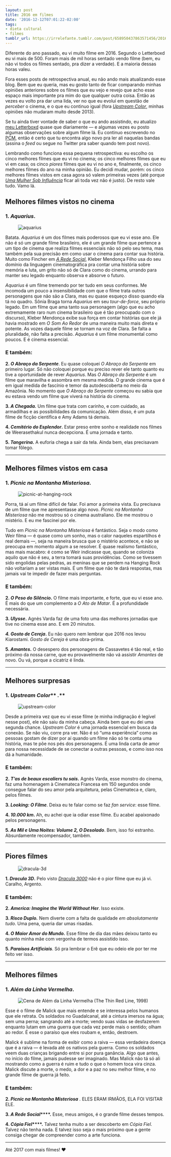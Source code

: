 ```yaml
---
layout: post
title: 2016 em filmes
date: '2016-12-12T07:01:22-02:00'
tags:
- dieta cultural
- filmes
tumblr_url: https://irrelefante.tumblr.com/post/658950437863571456/2016-em-filmes
---
```

Diferente do ano passado, eu vi muito filme em 2016. Segundo o Letterboxd eu vi mais de 500. Foram mais de mil horas sentado vendo filme (bem, eu não vi todos os filmes sentado, pra dizer a verdade). E a maioria dessas horas valeu.

Fora esses posts de retrospectiva anual, eu não ando mais atualizando esse blog. Bem que eu queria, mas eu gosto tanto de ficar comparando minhas opiniões anteriores sobre os filmes que eu vejo e revejo que acho esse espaço mais importante pra mim do que qualquer outra coisa. Então as vezes eu volto pra dar uma lida, ver no que eu evoluí em questão de _perceber_ o cinema, e o que eu continuo igual (fora _[Upstream Color](https://umfilmeumdia.wordpress.com/2013/10/10/upstream-color-2013/)_, minhas opiniões não mudaram muito desde 2013).

Se tu ainda tiver vontade de saber o que eu ando assistindo, eu atualizo [meu Letterboxd](http://letterboxd.com/arthrfrts/) quase que diariamente — e algumas vezes eu posto algumas observações sobre algum filme lá. Eu continuo escrevendo no [PCM](http://paomortadela.com.br/), então é certo que tu encontra algo novo pra ler ali naquelas bandas (assina o _feed_ ou segue no Twitter pra saber quando tem post novo).

Lembrando como funciona essa pequena retrospectiva: eu escolho os cinco melhores filmes que eu vi no cinema; os cinco melhores filmes que eu vi em casa; os cinco _piores_ filmes que eu vi no ano e, finalmente, os cinco melhores filmes do ano na minha opinião. Eu decidi mudar, porém: os cinco melhores filmes vistos em casa agora só valem primeiras vezes (até porque _[Uma Mulher Sob Influência](https://umfilmeumdia.wordpress.com/2013/10/27/uma-mulher-sob-influencia-a-women-under-the-influence-1974/)_ ficar ali toda vez não é justo). De resto vale tudo. Vamo lá.

## Melhores filmes vistos no cinema

### 1. _Aquarius_.

<figure class="tmblr-full" data-orig-height="360" data-orig-width="640" data-orig-src="https://umfilmeumdia.files.wordpress.com/2016/12/aquarius.jpg?w=640"><img data-attachment-id="1890" data-permalink="https://umfilmeumdia.wordpress.com/2016/12/12/2016-em-filmes/aquarius/" data-orig-file="https://umfilmeumdia.files.wordpress.com/2016/12/aquarius.jpg" data-orig-size="1600,900" data-comments-opened="1" data-image-meta='{"aperture":"0","credit":"","camera":"","caption":"","created_timestamp":"0","copyright":"","focal_length":"0","iso":"0","shutter_speed":"0","title":"","orientation":"0"}' data-image-title="aquarius" data-image-description="" data-image-caption="" data-medium-file="https://umfilmeumdia.files.wordpress.com/2016/12/aquarius.jpg?w=300" data-large-file="https://umfilmeumdia.files.wordpress.com/2016/12/aquarius.jpg?w=640" class="alignnone size-full wp-image-1890" src="https://64.media.tumblr.com/7ea910d8d92a411158fe96e4ddf2ef63/0d86b0b64fbb3379-6c/s540x810/d55fb41b51dd9b4e66730f2f97e07612f05c48b1.jpg" alt="aquarius" srcset="https://umfilmeumdia.files.wordpress.com/2016/12/aquarius.jpg?w=640 640w, https://umfilmeumdia.files.wordpress.com/2016/12/aquarius.jpg?w=1280 1280w, https://umfilmeumdia.files.wordpress.com/2016/12/aquarius.jpg?w=150 150w, https://umfilmeumdia.files.wordpress.com/2016/12/aquarius.jpg?w=300 300w, https://umfilmeumdia.files.wordpress.com/2016/12/aquarius.jpg?w=768 768w, https://umfilmeumdia.files.wordpress.com/2016/12/aquarius.jpg?w=1024 1024w" sizes="(max-width: 640px) 100vw, 640px" data-orig-height="360" data-orig-width="640" data-orig-src="https://umfilmeumdia.files.wordpress.com/2016/12/aquarius.jpg?w=640"></figure>

Batata. _Aquarius_ é um dos filmes mais poderosos que eu vi esse ano. Ele não é só um grande filme brasileiro, ele é um grande filme que pertence a um tipo de cinema que realiza filmes essenciais não só pelo seu tema, mas também pela sua precisão em como usar o cinema para contar sua história. Muito como Fincher em [_A Rede Social_](https://umfilmeumdia.wordpress.com/2013/01/08/a-rede-social-the-social-network-2010/), Kleber Mendonça Filho usa do seu domínio da linguagem cinematográfica pra contar uma história sobre memória e luta, um grito não só de Clara como do cinema, urrando para manter seu legado enquanto observa e absorve o futuro.

_Aquarius_ é um filme tremendo por ter tudo em seus conformes. Me incomoda um pouco a insensibilidade com que o filme trata outros personagens que não são a Clara, mas eu quase esqueço disso quando ela tá no quadro. Sônia Braga torna _Aquarius_ em seu _tour-de-force_, seu próprio legado. Em um filme que ama tanto sua personagem (algo que eu acho extremamente raro num cinema brasileiro que é tão preocupado com o discurso), Kleber Mendonça exibe sua força em contar histórias que ele já havia mostrado em _O Som Ao Redor_ de uma maneira muito mais direta e potente. As vozes daquele filme se tornam na voz de Clara. Se falta a pluralidade, não falta a precisão. _Aquarius_ é um filme monumental como poucos. E é cinema essencial.

### E também:

**2. _O Abraço da Serpente_**. Eu quase coloquei _O Abraço da Serpente_ em primeiro lugar. Só não coloquei porque eu preciso rever ele tanto quanto eu tive a oportunidade de rever _Aquarius_. Mas _O Abraço da Serpente_ é um filme que maravilha e assombra em mesma medida. O grande cinema que é em igual medida de fascínio e temor da autodescoberta no meio da Amazônia. No momento que _O Abraço da Serpente_ começou eu sabia que eu estava vendo um filme que viverá na história do cinema.

**3. _A Chegada._** Um filme que trata com carinho, e com cuidado, as armadilhas e as possibilidades da comunicação. Além disso, é um puta filme de ficção científica e Amy Adams tá demais.

**4. _Cemitério do Esplendor_.** Estar preso entre sonho e realidade nos filmes de Weerasethakul nunca decepciona. É uma jornada e tanto.

**5. _Tangerina_.** A euforia chega a sair da tela. Ainda bem, elas precisavam tomar fôlego.

* * *

## Melhores filmes vistos em casa

### 1. _Picnic na Montanha Misteriosa_.

<figure class="tmblr-full" data-orig-height="360" data-orig-width="640" data-orig-src="https://umfilmeumdia.files.wordpress.com/2016/12/picnic-at-hanging-rock.jpg?w=640"><img data-attachment-id="1906" data-permalink="https://umfilmeumdia.wordpress.com/2016/12/12/2016-em-filmes/picnic-at-hanging-rock/" data-orig-file="https://umfilmeumdia.files.wordpress.com/2016/12/picnic-at-hanging-rock.jpg" data-orig-size="1920,1080" data-comments-opened="1" data-image-meta='{"aperture":"0","credit":"","camera":"","caption":"","created_timestamp":"0","copyright":"","focal_length":"0","iso":"0","shutter_speed":"0","title":"","orientation":"0"}' data-image-title="picnic-at-hanging-rock" data-image-description="" data-image-caption="" data-medium-file="https://umfilmeumdia.files.wordpress.com/2016/12/picnic-at-hanging-rock.jpg?w=300" data-large-file="https://umfilmeumdia.files.wordpress.com/2016/12/picnic-at-hanging-rock.jpg?w=640" class="alignnone size-full wp-image-1906" src="https://64.media.tumblr.com/0a0e0cce399140e08861d0c061297056/0d86b0b64fbb3379-c4/s540x810/72ded1dc9801784fe9543bf033fadc1ae4156613.jpg" alt="picnic-at-hanging-rock" srcset="https://umfilmeumdia.files.wordpress.com/2016/12/picnic-at-hanging-rock.jpg?w=640 640w, https://umfilmeumdia.files.wordpress.com/2016/12/picnic-at-hanging-rock.jpg?w=1280 1280w, https://umfilmeumdia.files.wordpress.com/2016/12/picnic-at-hanging-rock.jpg?w=150 150w, https://umfilmeumdia.files.wordpress.com/2016/12/picnic-at-hanging-rock.jpg?w=300 300w, https://umfilmeumdia.files.wordpress.com/2016/12/picnic-at-hanging-rock.jpg?w=768 768w, https://umfilmeumdia.files.wordpress.com/2016/12/picnic-at-hanging-rock.jpg?w=1024 1024w" sizes="(max-width: 640px) 100vw, 640px" data-orig-height="360" data-orig-width="640" data-orig-src="https://umfilmeumdia.files.wordpress.com/2016/12/picnic-at-hanging-rock.jpg?w=640"></figure>

Porra, tá aí um filme difícil de falar. Foi amor a primeira vista. Eu precisava de um filme que me apresentasse algo novo. _Picnic na Montanha Misteriosa_ não me mostrou só o cinema australiano. Ele me mostrou o mistério. E eu me fascinei por ele.

Tudo em _Picnic na Montanha Misteriosa_ é fantástico. Seja o modo como Weir filma — é quase como um sonho, mas o calor naqueles espartilhos é real demais —, seja na maneira brusca que o mistério acontece, e não se preocupa em momento algum a se resolver. É quase realismo fantástico, mas mais macabro: é como se Weir indicasse que, quando se coloniza aquilo que não é seu, a terra tomará suas providências. Como se tivessem sido engolidas pelas pedras, as meninas que se perdem na Hanging Rock não voltariam a ser vistas mais. É um filme que não te dará respostas, mas jamais vai te impedir de fazer mais perguntas.

### E também:

**2. _O Peso do Silêncio_.** O filme mais importante, e forte, que eu vi esse ano. É mais do que um complemento a _O Ato de Matar_. É a profundidade necessária.

**3. _Ulysse_.** Agnès Varda faz de uma foto uma das melhores jornadas que tive no cinema esse ano. E em 20 minutos.

**_4. Gosto de Cereja_.** Eu não quero nem lembrar que 2016 nos levou Kiarostami. _Gosto de Cereja_ é uma obra-prima.

**5. _Amantes_.** O desespero dos personagens de Cassavetes é tão real, e tão próximo da nossa carne, que eu provavelmente não vá assistir _Amantes_ de novo. Ou vá, porque a cicatriz é linda.

* * *

## Melhores surpresas

### **1. _Upstream Color_**** _._**

<figure class="tmblr-full" data-orig-height="272" data-orig-width="640" data-orig-src="https://umfilmeumdia.files.wordpress.com/2013/10/upstream-color.jpg?w=640"><img data-attachment-id="1311" data-permalink="https://umfilmeumdia.wordpress.com/2013/10/10/upstream-color-2013/upstream-color/" data-orig-file="https://umfilmeumdia.files.wordpress.com/2013/10/upstream-color.jpg" data-orig-size="2048,871" data-comments-opened="1" data-image-meta='{"aperture":"0","credit":"","camera":"","caption":"","created_timestamp":"0","copyright":"","focal_length":"0","iso":"0","shutter_speed":"0","title":""}' data-image-title="upstream-color" data-image-description="" data-image-caption="" data-medium-file="https://umfilmeumdia.files.wordpress.com/2013/10/upstream-color.jpg?w=300" data-large-file="https://umfilmeumdia.files.wordpress.com/2013/10/upstream-color.jpg?w=640" class="alignnone size-full wp-image-1311" src="https://64.media.tumblr.com/19cb661b3037ee89c5160b078bb9e45f/0d86b0b64fbb3379-3a/s540x810/5f4d759202b8ec6f579b8af2890fc865ab9edfed.jpg" alt="upstream-color" srcset="https://umfilmeumdia.files.wordpress.com/2013/10/upstream-color.jpg?w=640 640w, https://umfilmeumdia.files.wordpress.com/2013/10/upstream-color.jpg?w=1280 1280w, https://umfilmeumdia.files.wordpress.com/2013/10/upstream-color.jpg?w=150 150w, https://umfilmeumdia.files.wordpress.com/2013/10/upstream-color.jpg?w=300 300w, https://umfilmeumdia.files.wordpress.com/2013/10/upstream-color.jpg?w=768 768w, https://umfilmeumdia.files.wordpress.com/2013/10/upstream-color.jpg?w=1024 1024w" sizes="(max-width: 640px) 100vw, 640px" data-orig-height="272" data-orig-width="640" data-orig-src="https://umfilmeumdia.files.wordpress.com/2013/10/upstream-color.jpg?w=640"></figure>

Desde a primeira vez que eu vi esse filme (e minha indignação é legível nesse post), ele não saiu da minha cabeça. Ainda bem que eu dei uma segunda chance. _Upstream Color_ é uma jornada essencial em busca da conexão. Se não viu, corre pra ver. Não é só “uma experiência” como as pessoas gostam de dizer por aí quando um filme não só te conta uma história, mas te põe nos pés dos personagens. É uma linda carta de amor para nossa necessidade de se conectar a outras pessoas, e como isso nos dá a humanidade.

### E também:

**2. _T’as de beaux escaliers tu sais_.** Agnès Varda, esse monstro do cinema, faz uma homenagem à Cinemateca Francesa em 150 segundos onde consegue falar do seu amor pela arquitetura, pelas Cinemateca e, claro, pelos filmes.

**3. _Looking: O Filme_**. Deixa eu te falar como se faz _fan service_: esse filme.

**4. _10.000 km_.** Ah, eu achei que ia odiar esse filme. Eu acabei apaixonado pelos personagens.

**5. _As Mil e Uma Noites: Volume 2, O Desolado_**. Bem, isso foi estranho. Absurdamente recompensador, também.

* * *

## Piores filmes

<figure class="tmblr-full" data-orig-height="360" data-orig-width="640" data-orig-src="https://umfilmeumdia.files.wordpress.com/2016/12/dracula-3d.jpeg?w=640"><img data-attachment-id="1951" data-permalink="https://umfilmeumdia.wordpress.com/2016/12/12/2016-em-filmes/dracula-3d/" data-orig-file="https://umfilmeumdia.files.wordpress.com/2016/12/dracula-3d.jpeg" data-orig-size="1280,720" data-comments-opened="1" data-image-meta='{"aperture":"0","credit":"","camera":"","caption":"","created_timestamp":"0","copyright":"","focal_length":"0","iso":"0","shutter_speed":"0","title":"","orientation":"0"}' data-image-title="dracula-3d" data-image-description="" data-image-caption="" data-medium-file="https://umfilmeumdia.files.wordpress.com/2016/12/dracula-3d.jpeg?w=300" data-large-file="https://umfilmeumdia.files.wordpress.com/2016/12/dracula-3d.jpeg?w=640" class="alignnone size-full wp-image-1951" src="https://64.media.tumblr.com/0ae1f58d3a3035dc804611bde1af4008/0d86b0b64fbb3379-ab/s540x810/a88050d494db154f13015c85517152fbb518eefc.jpg" alt="dracula-3d" srcset="https://umfilmeumdia.files.wordpress.com/2016/12/dracula-3d.jpeg?w=640 640w, https://umfilmeumdia.files.wordpress.com/2016/12/dracula-3d.jpeg 1280w, https://umfilmeumdia.files.wordpress.com/2016/12/dracula-3d.jpeg?w=150 150w, https://umfilmeumdia.files.wordpress.com/2016/12/dracula-3d.jpeg?w=300 300w, https://umfilmeumdia.files.wordpress.com/2016/12/dracula-3d.jpeg?w=768 768w, https://umfilmeumdia.files.wordpress.com/2016/12/dracula-3d.jpeg?w=1024 1024w" sizes="(max-width: 640px) 100vw, 640px" data-orig-height="360" data-orig-width="640" data-orig-src="https://umfilmeumdia.files.wordpress.com/2016/12/dracula-3d.jpeg?w=640"></figure>

**1. _Dracula 3D_.** Pelo visto _[Dracula 3000](https://umfilmeumdia.wordpress.com/2013/11/08/dracula-3000-2004/)_ não é o pior filme que eu já vi. Caralho, Argento.

### E também:

**2. _America: Imagine the World Without Her_**. Isso existe.

**3. _Risco Duplo._** Nem diverte com a falta de qualidade _em absolutamente tudo_. Uma pena, queria dar umas risadas.

**4. _O Maior Amor do Mundo._** Esse filme de dia das mães deixou tanto eu quanto minha mãe com vergonha de termos assistido isso.

**5. _Paraísos Artificiais_**. Só pra lembrar o Erê que eu odeio ele por ter me feito ver isso.

* * *

## Melhores filmes

### **1. _Além da Linha Vermelha_.**

<figure class="tmblr-full" data-orig-height="272" data-orig-width="640" data-orig-src="https://umfilmeumdia.files.wordpress.com/2013/01/the-thin-red-line.jpg?w=640"><img data-attachment-id="19" data-permalink="https://umfilmeumdia.wordpress.com/2013/01/03/alem-da-linha-vermelha-the-thin-red-line-1998/the-thin-red-line/" data-orig-file="https://umfilmeumdia.files.wordpress.com/2013/01/the-thin-red-line.jpg" data-orig-size="1440,614" data-comments-opened="1" data-image-meta='{"aperture":"0","credit":"","camera":"","caption":"","created_timestamp":"0","copyright":"","focal_length":"0","iso":"0","shutter_speed":"0","title":""}' data-image-title="Além da Linha Vermelha (The Thin Red Line, 1998)" data-image-description="&lt;p&gt;Além da Linha Vermelha (The Thin Red Line, 1998). Estados Unidos. Dirigido e escrito por Terrence Malick; fotografado por John Toll; editado por Leslie Jones, Saar Klein, Billy Weber; trilha-sonora composta por Hans Zimmer; com Sean Penn, John Cusack, Adrien Brody, James Caviezel, George Clooney, Jared Leto, John Travolta, Elias Koteas.&lt;/p&gt;
" data-image-caption="" data-medium-file="https://umfilmeumdia.files.wordpress.com/2013/01/the-thin-red-line.jpg?w=300" data-large-file="https://umfilmeumdia.files.wordpress.com/2013/01/the-thin-red-line.jpg?w=640" class="alignnone size-full wp-image-19" src="https://64.media.tumblr.com/d4b3c638c73010db2c48c0b2c4f6c06f/0d86b0b64fbb3379-59/s540x810/d6803433c6db727c7c14d8c513148393028b724a.jpg" alt="Cena de Além da Linha Vermelha (The Thin Red Line, 1998)" srcset="https://umfilmeumdia.files.wordpress.com/2013/01/the-thin-red-line.jpg?w=640 640w, https://umfilmeumdia.files.wordpress.com/2013/01/the-thin-red-line.jpg?w=1280 1280w, https://umfilmeumdia.files.wordpress.com/2013/01/the-thin-red-line.jpg?w=150 150w, https://umfilmeumdia.files.wordpress.com/2013/01/the-thin-red-line.jpg?w=300 300w, https://umfilmeumdia.files.wordpress.com/2013/01/the-thin-red-line.jpg?w=768 768w, https://umfilmeumdia.files.wordpress.com/2013/01/the-thin-red-line.jpg?w=1024 1024w" sizes="(max-width: 640px) 100vw, 640px" data-orig-height="272" data-orig-width="640" data-orig-src="https://umfilmeumdia.files.wordpress.com/2013/01/the-thin-red-line.jpg?w=640"></figure>

Esse é o filme de Malick que mais entende e se interessa pelos humanos que ele retrata. Os soldados no Guadalcanal, até a cintura imersos na água; sem uma perna; sangrando até a morte; vendo suas vidas se desfazerem enquanto lutam em uma guerra que cada vez perde mais o sentido; olham ao redor. É esse o paraíso que eles roubam e, então, destroem.

Malick é sublime na forma de exibir como a raiva — essa verdadeira doença que é a raiva — é levada até os nativos pela guerra. Como os soldados veem duas crianças brigando entre si por pura ganância. Algo que antes, no início do filme, jamais pudesse ser imaginado. Mas Malick não tá só ali mostrando como a guerra é ruim e tudo o que o homem toca vira cinza. Malick discute a morte, o medo, a dor e a paz no seu melhor filme, e no grande filme de guerra já feito.

### E também:

**2. _Picnic na Montanha Misteriosa_** _._ ELES ERAM IRMÃOS, ELA FOI VISITAR ELE.

**3. _A Rede Social_****.** Esse, meus amigos, é o grande filme desses tempos.

**4. _Cópia Fiel_****.** Talvez tenha muito a ser descoberto em _Cópia Fiel_. Talvez não tenha nada. E talvez isso seja o mais próximo que a gente consiga chegar de compreender como a arte funciona.

* * *

Até 2017 com mais filmes! ❤

